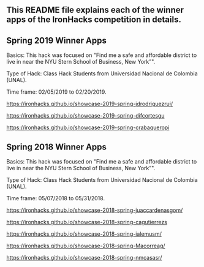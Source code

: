 ## This README file explains each of the winner apps of the IronHacks competition in details. 

## Spring 2019 Winner Apps

Basics: This hack was focused on "Find me a safe and affordable district to live in near the NYU Stern School of Business, New York”".

Type of Hack: Class Hack Students from Universidad Nacional de Colombia (UNAL).

Time frame: 02/05/2019 to 02/20/2019.

https://ironhacks.github.io/showcase-2019-spring-jdrodriguezrui/

https://ironhacks.github.io/showcase-2019-spring-difcortesgu

https://ironhacks.github.io/showcase-2019-spring-crabaqueropi

## Spring 2018 Winner Apps

Basics: This hack was focused on "Find me a safe and affordable district to live in near the NYU Stern School of Business, New York”".

Type of Hack: Class Hack Students from Universidad Nacional de Colombia (UNAL).

Time frame: 05/07/2018 to 05/31/2018.

https://ironhacks.github.io/showcase-2018-spring-juaccardenasgom/

https://ironhacks.github.io/showcase-2018-spring-cagutierrezs

https://ironhacks.github.io/showcase-2018-spring-ialemusm/

https://ironhacks.github.io/showcase-2018-spring-Macorreag/

https://ironhacks.github.io/showcase-2018-spring-nmcasasr/













